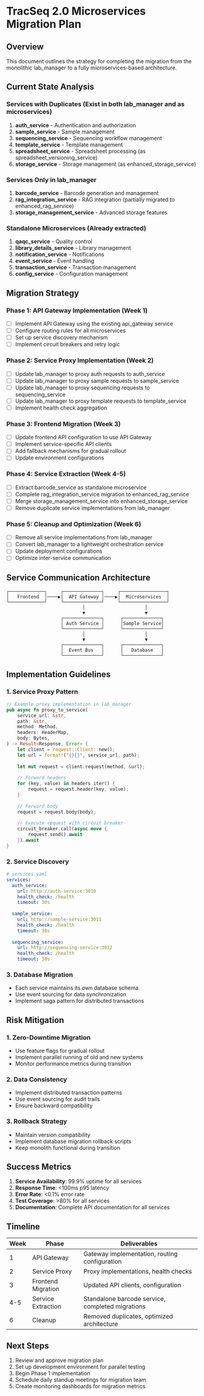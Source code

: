 # TracSeq 2.0 Microservices Migration Plan

## Overview
This document outlines the strategy for completing the migration from the monolithic lab_manager to a fully microservices-based architecture.

## Current State Analysis

### Services with Duplicates (Exist in both lab_manager and as microservices)
1. **auth_service** - Authentication and authorization
2. **sample_service** - Sample management
3. **sequencing_service** - Sequencing workflow management
4. **template_service** - Template management
5. **spreadsheet_service** - Spreadsheet processing (as spreadsheet_versioning_service)
6. **storage_service** - Storage management (as enhanced_storage_service)

### Services Only in lab_manager
1. **barcode_service** - Barcode generation and management
2. **rag_integration_service** - RAG integration (partially migrated to enhanced_rag_service)
3. **storage_management_service** - Advanced storage features

### Standalone Microservices (Already extracted)
1. **qaqc_service** - Quality control
2. **library_details_service** - Library management
3. **notification_service** - Notifications
4. **event_service** - Event handling
5. **transaction_service** - Transaction management
6. **config_service** - Configuration management

## Migration Strategy

### Phase 1: API Gateway Implementation (Week 1)
- [ ] Implement API Gateway using the existing api_gateway service
- [ ] Configure routing rules for all microservices
- [ ] Set up service discovery mechanism
- [ ] Implement circuit breakers and retry logic

### Phase 2: Service Proxy Implementation (Week 2)
- [ ] Update lab_manager to proxy auth requests to auth_service
- [ ] Update lab_manager to proxy sample requests to sample_service
- [ ] Update lab_manager to proxy sequencing requests to sequencing_service
- [ ] Update lab_manager to proxy template requests to template_service
- [ ] Implement health check aggregation

### Phase 3: Frontend Migration (Week 3)
- [ ] Update frontend API configuration to use API Gateway
- [ ] Implement service-specific API clients
- [ ] Add fallback mechanisms for gradual rollout
- [ ] Update environment configurations

### Phase 4: Service Extraction (Week 4-5)
- [ ] Extract barcode_service as standalone microservice
- [ ] Complete rag_integration_service migration to enhanced_rag_service
- [ ] Merge storage_management_service into enhanced_storage_service
- [ ] Remove duplicate service implementations from lab_manager

### Phase 5: Cleanup and Optimization (Week 6)
- [ ] Remove all service implementations from lab_manager
- [ ] Convert lab_manager to a lightweight orchestration service
- [ ] Update deployment configurations
- [ ] Optimize inter-service communication

## Service Communication Architecture

```
┌─────────────┐     ┌──────────────┐     ┌─────────────────┐
│   Frontend  │────▶│  API Gateway │────▶│  Microservices  │
└─────────────┘     └──────────────┘     └─────────────────┘
                            │                      │
                            ▼                      ▼
                    ┌──────────────┐      ┌──────────────┐
                    │ Auth Service │      │Sample Service│
                    └──────────────┘      └──────────────┘
                            │                      │
                            ▼                      ▼
                    ┌──────────────┐      ┌──────────────┐
                    │  Event Bus   │      │   Database   │
                    └──────────────┘      └──────────────┘
```

## Implementation Guidelines

### 1. Service Proxy Pattern
```rust
// Example proxy implementation in lab_manager
pub async fn proxy_to_service(
    service_url: &str,
    path: &str,
    method: Method,
    headers: HeaderMap,
    body: Bytes,
) -> Result<Response, Error> {
    let client = reqwest::Client::new();
    let url = format!("{}{}", service_url, path);
    
    let mut request = client.request(method, &url);
    
    // Forward headers
    for (key, value) in headers.iter() {
        request = request.header(key, value);
    }
    
    // Forward body
    request = request.body(body);
    
    // Execute request with circuit breaker
    circuit_breaker.call(async move {
        request.send().await
    }).await
}
```

### 2. Service Discovery
```yaml
# services.yaml
services:
  auth_service:
    url: http://auth-service:3010
    health_check: /health
    timeout: 30s
    
  sample_service:
    url: http://sample-service:3011
    health_check: /health
    timeout: 30s
    
  sequencing_service:
    url: http://sequencing-service:3012
    health_check: /health
    timeout: 30s
```

### 3. Database Migration
- Each service maintains its own database schema
- Use event sourcing for data synchronization
- Implement saga pattern for distributed transactions

## Risk Mitigation

### 1. Zero-Downtime Migration
- Use feature flags for gradual rollout
- Implement parallel running of old and new systems
- Monitor performance metrics during transition

### 2. Data Consistency
- Implement distributed transaction patterns
- Use event sourcing for audit trails
- Ensure backward compatibility

### 3. Rollback Strategy
- Maintain version compatibility
- Implement database migration rollback scripts
- Keep monolith functional during transition

## Success Metrics

1. **Service Availability**: 99.9% uptime for all services
2. **Response Time**: <100ms p95 latency
3. **Error Rate**: <0.1% error rate
4. **Test Coverage**: >80% for all services
5. **Documentation**: Complete API documentation for all services

## Timeline

| Week | Phase | Deliverables |
|------|-------|--------------|
| 1 | API Gateway | Gateway implementation, routing configuration |
| 2 | Service Proxy | Proxy implementations, health checks |
| 3 | Frontend Migration | Updated API clients, configuration |
| 4-5 | Service Extraction | Standalone barcode service, completed migrations |
| 6 | Cleanup | Removed duplicates, optimized architecture |

## Next Steps

1. Review and approve migration plan
2. Set up development environment for parallel testing
3. Begin Phase 1 implementation
4. Schedule daily standup meetings for migration team
5. Create monitoring dashboards for migration metrics